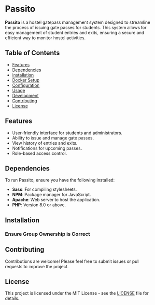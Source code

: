 # Passito

**Passito** is a hostel gatepass management system designed to streamline the process of issuing gate passes for students. This system allows for easy management of student entries and exits, ensuring a secure and efficient way to monitor hostel activities.

## Table of Contents

- [Features](#features)
- [Dependencies](#dependencies)
- [Installation](#installation)
- [Docker Setup](#docker-setup)
- [Configuration](#configuration)
- [Usage](#usage)
- [Development](#development)
- [Contributing](#contributing)
- [License](#license)

## Features

- User-friendly interface for students and administrators.
- Ability to issue and manage gate passes.
- View history of entries and exits.
- Notifications for upcoming passes.
- Role-based access control.

## Dependencies

To run Passito, ensure you have the following installed:

- **Sass**: For compiling stylesheets.
- **NPM**: Package manager for JavaScript.
- **Apache**: Web server to host the application.
- **PHP**: Version 8.0 or above.

## Installation

### Ensure Group Ownership is Correct


## Contributing

Contributions are welcome! Please feel free to submit issues or pull requests to improve the project.

## License

This project is licensed under the MIT License - see the [LICENSE](LICENSE) file for details.
